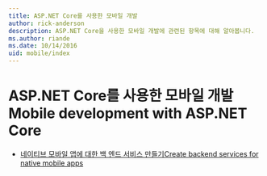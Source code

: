 ```yaml
---
title: ASP.NET Core를 사용한 모바일 개발
author: rick-anderson
description: ASP.NET Core을 사용한 모바일 개발에 관련된 항목에 대해 알아봅니다.
ms.author: riande
ms.date: 10/14/2016
uid: mobile/index
---
```

# <a name="mobile-development-with-aspnet-core"></a><span data-ttu-id="8d8e0-103">ASP.NET Core를 사용한 모바일 개발</span><span class="sxs-lookup"><span data-stu-id="8d8e0-103">Mobile development with ASP.NET Core</span></span>

*   [<span data-ttu-id="8d8e0-104">네이티브 모바일 앱에 대한 백 엔드 서비스 만들기</span><span class="sxs-lookup"><span data-stu-id="8d8e0-104">Create backend services for native mobile apps</span></span>](native-mobile-backend.md)
